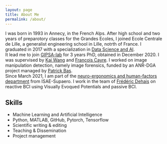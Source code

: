 ```yaml
---
layout: page
title: About Me
permalink: /about/
---
```


I was born in 1993 in Annecy, in the French Alps. After high school and two years of preparotory classes for the Grandes Ecoles, I joined Ecole Centrale de Lille, a generalist engineering school in Lille, notrth of France. I graduated in 2017 with a specialization in [Data Science and AI](http://pierrechainais.ec-lille.fr/Centrale/Option_DAD/Accueil.html).  
It lead me to join [GIPSA-lab](http://www.gipsa-lab.grenoble-inp.fr/en/home.php) for 3 years PhD, obtained in December 2020. I was supervised by [Kai Wang](http://www.gipsa-lab.fr/~kai.wang/cv_en.html) and [François Cayre](https://scholar.google.fr/citations?user=spuWfK8AAAAJ&hl=fr). I worked on image manipulation detection, namely image forensics, funded by an ANR-DGA project managed by [Patrick Bas](https://scholar.google.com/citations?user=OgaFhnEAAAAJ&hl=en).  
Since March 2021, I am part of the [neuro-ergonomics and human-factors department](https://pagespro.isae-supaero.fr/neuroergonomie-et-facteurs-humains-dcas?lang=en) from ISAE-Supaero. I work in the team of [Frédéric Dehais](https://pagespro.isae-supaero.fr/frederic-dehais/) on reactive BCI using Visually Evoqued Potentials and passive BCI.    

## Skills

<ul class="feature-icons">
<li class="icon solid fa-flask">Machine Learning and Artificial Intelligence</li>
<li class="icon solid fa-code">Python, MATLAB, GitHub, Pytorch, Tensorflow </li>
<li class="icon solid fa-book">Scientific writing & editing</li>
<li class="icon solid fa-bullhorn">Teaching & Dissemination</li>
<li class="icon solid fa-compass">Project management</li>
</ul>
